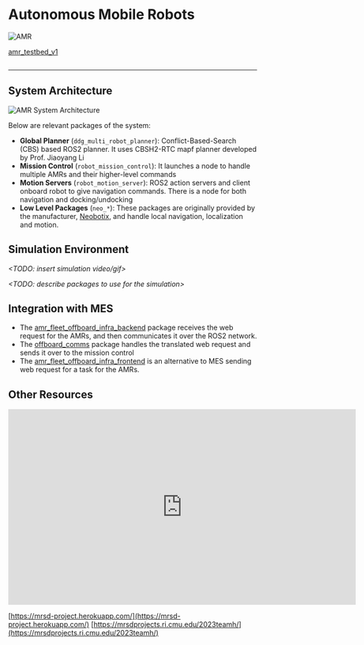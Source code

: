 # Autonomous Mobile Robots

![AMR](https://mrsd-project.herokuapp.com/images/dock_undock.gif)

<a href="https://github.com/cmu-mfi/amr_testbed_v1.git" class="inline-button"><i class="fab fa-github"></i>amr_testbed_v1</a>

```{contents}
```

***

## System Architecture

![AMR System Architecture](https://mrsd-project.herokuapp.com/images/robot_bringup/High%20Level.png)

Below are relevant packages of the system:

- **Global Planner** (`ddg_multi_robot_planner`): Conflict-Based-Search (CBS) based ROS2 planner. It uses CBSH2-RTC mapf planner developed by Prof. Jiaoyang Li
- **Mission Control** (`robot_mission_control`): It launches a node to handle multiple AMRs and their higher-level commands
- **Motion Servers** (`robot_motion_server`): ROS2 action servers and client onboard robot to give navigation commands. There is a node for both navigation and docking/undocking
- **Low Level Packages** (`neo_*`): These packages are originally provided by the manufacturer, [Neobotix](https://neobotix-docs.de/ros/), and handle local navigation, localization and motion.

## Simulation Environment

*<TODO: insert simulation video/gif>*

*<TODO: describe packages to use for the simulation>*

## Integration with MES

- The [amr_fleet_offboard_infra_backend](https://github.com/cmu-mfi/amr_mes_integration/xxx) package receives the web request for the AMRs, and then communicates it over the ROS2 network.
- The [offboard_comms](https://github.com/cmu-mfi/amr_mes_integration/xxx) package handles the translated web request and sends it over to the mission control
- The [amr_fleet_offboard_infra_frontend](https://github.com/cmu-mfi/amr_mes_integration/xxx) is an alternative to MES sending web request for a task for the AMRs.

## Other Resources

<iframe width="704" height="396" src="https://www.youtube.com/embed/ae9kbRRNe_k" title="MRSD Team H Capstone Project - Autonomous Material Handling for Warehouses using a fleet of AMRs" frameborder="0" allow="accelerometer; autoplay; clipboard-write; encrypted-media; gyroscope; picture-in-picture; web-share" allowfullscreen></iframe>

[https://mrsd-project.herokuapp.com/](https://mrsd-project.herokuapp.com/)
[https://mrsdprojects.ri.cmu.edu/2023teamh/](https://mrsdprojects.ri.cmu.edu/2023teamh/)
